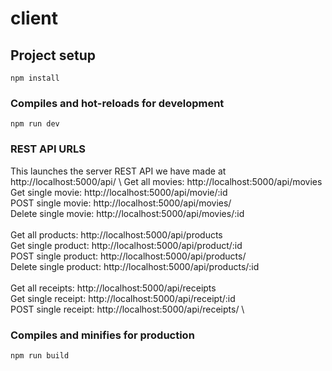 # client

## Project setup
```
npm install
```

### Compiles and hot-reloads for development
```
npm run dev
```
### REST API URLS
This launches the server REST API we have made at http://localhost:5000/api/ \\
Get all movies: http://localhost:5000/api/movies \
Get single movie: http://localhost:5000/api/movie/:id \
POST single movie: http://localhost:5000/api/movies/ \
Delete single movie: http://localhost:5000/api/movies/:id \
\
Get all products: http://localhost:5000/api/products \
Get single product: http://localhost:5000/api/product/:id \
POST single product: http://localhost:5000/api/products/ \
Delete single product: http://localhost:5000/api/products/:id \
\
Get all receipts: http://localhost:5000/api/receipts \
Get single receipt: http://localhost:5000/api/receipt/:id \
POST single receipt: http://localhost:5000/api/receipts/ \


### Compiles and minifies for production
```
npm run build
```

